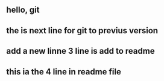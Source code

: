 ## hello, git 
## the is next line for git to previus version
## add a new linne 3 line is add to readme
## this ia the 4 line in readme file